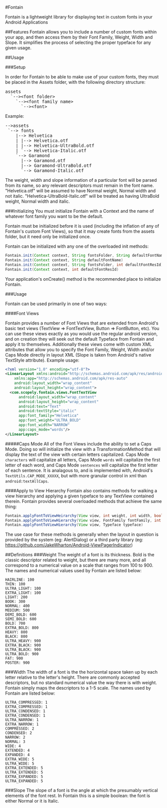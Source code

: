 #Fontain

Fontain is a lightweight library for displaying text in custom fonts in your Android Applications

##Features
Fontain allows you to include a number of custom fonts within your app, and then access them by their Font Family, Weight, Width and Slope. It simplifies the process of selecting the proper typeface for any given usage.

##Usage

###Setup

In order for Fontain to be able to make use of your custom fonts, they must be placed in the Assets folder, with the following directory structure:

<pre>
assets  
  `-->&lt;font folder&gt;  
    `-->&lt;font family name&gt;
      `-->&lt;font&gt;
</pre>

Example:
<pre>
-->assets  
 `--> fonts  
    |--> Helvetica
    | |--> Helvetica.otf
    | |--> Helvetica-UltraBold.otf
    | `--> Helvetica-Italic.otf
    `--> Garamond
      |--> Garamond.otf
      |--> Garamond-UltraBold.otf
      `--> Garamond-Italic.otf
</pre>

The weight, width and slope information of a particular font will be parsed from its name, so any relevant descriptors must remain in the font name. "Helvetica.otf" will be assumed to have Normal weight, Normal width and not italic. "Helvetica-UltraBold-Italic.otf" will be treated as having UltraBold weight, Normal width and italic.


###Initializing
You must initialize Fontain with a Context and the name of whatever font family you want to be the default.

Fontain must be initialized before it is used (including the inflation of any of Fontain's custom Font Views), so that it may create fonts from the assets folder, but it need only be initialized once.

Fontain can be initialized with any one of the overloaded init methods:  
```java
Fontain.init(Context context, String fontsFolder, String defaultFontName)
Fontain.init(Context context, String defaultFontName)
Fontain.init(Context context, String fontsFolder, int defaultFontResId)
Fontain.init(Context context, int defaultFontResId)
```

Your application's onCreate() method is the recommended place to initialize Fontain.

###Usage

Fontain can be used primarily in one of two ways:

####Font Views

Fontain provides a number of Font Views that are extended from Android's basic text views (TextView => FontTextView, Button => FontButton, etc). You can use these views exactly as you would use the regular android version, and on creation they will seek out the default Typeface from Fontain and apply it to themselves. Additionally these views come with custom XML attributes that allow you to specify the Font Family, Weight, Width and/or Caps Mode directly in layout XML (Slope is taken from Android's native TextStyle attribute). Example usage:

```xml
<?xml version="1.0" encoding="utf-8"?>
<LinearLayout xmlns:android="http://schemas.android.com/apk/res/android"
    xmlns:app="http://schemas.android.com/apk/res-auto"
    android:layout_width="wrap_content"
    android:layout_height="wrap_content">
  <com.scopely.fontain.views.FontTextView
      android:layout_width="wrap_content"
      android:layout_height="wrap_content"
      android:text="Text"
      android:textStyle="italic"
      app:font_family="Helvetica"
      app:font_weight="ULTRA_BOLD"
      app:font_width="NARROW"
      app:caps_mode="words"/>
</LinearLayout>
```

#####Caps Mode
All of the Font Views include the ability to set a Caps Mode. Doing so will initialize the view with a TransformationMethod that will display the text of the view with certain letters capitalized. Caps Mode ```characters``` will capitalize all letters, Caps Mode ```words``` will capitalize the first letter of each word, and Caps Mode ```sentences``` will capitalize the first letter of each sentence. It is analagous to, and is implemented with, Android's ```TextUtils.CAP_MODE_XXXXX```, but with more granular control in xml than ```android:textAllCaps```.

####Apply to View Hierarchy
Fontain also contains methods for walking a view hierarchy and applying a given typeface to any TextView contained therein. Fontain provides several overloaded methods that achieve the same thing:

```java
Fontain.applyFontToViewHeirarchy(View view, int weight, int width, boolean italic)
Fontain.applyFontToViewHierarchy(View view, FontFamily fontFamily, int weight, int width, boolean italic)
Fontain.applyFontToViewHierarchy(View view, Typeface typeface)
```

The use case for these methods is generally when the layout in question is provided by the system (eg: AlertDialog) or a third party library (eg: https://github.com/JakeWharton/Android-ViewPagerIndicator)

##Definitions
###Weight
The weight of a font is its thickness. Bold is the classic descriptor related to weight, but there are many more, and all correspond to a numerical value on a scale that ranges from 100 to 900. The names and numerical values used by Fontain are listed below:

    HAIRLINE: 100
    THIN: 100
    ULTRA_LIGHT: 100 
    EXTRA_LIGHT: 100
    LIGHT: 200
    BOOK: 300
    NORMAL: 400
    MEDIUM: 500
    DEMI_BOLD: 600
    SEMI_BOLD: 600
    BOLD: 700
    EXTRA_BOLD: 800
    HEAVY: 800
    BLACK: 800
    ULTRA_HEAVY: 900
    EXTRA_BLACK: 900
    ULTRA_BLACK: 900
    ULTRA_BOLD: 900
    FAT: 900
    POSTER: 900

###Width
The width of a font is the the horizontal space taken up by each letter relative to the letter's height. There are commonly accepted descriptors, but no standard numerical value the way there is with weight. Fontain simply maps the descriptors to a 1-5 scale. The names used by Fontain are listed below:

    ULTRA_COMPRESSED: 1
    EXTRA_COMPRESSED: 1
    ULTRA_CONDENSED: 1
    EXTRA_CONDENSED: 1
    ULTRA_NARROW: 1
    EXTRA_NARROW: 1
    COMPRESSED: 2
    CONDENSED: 2
    NARROW: 2
    NORMAL: 3
    WIDE: 4
    EXTENDED: 4
    EXPANDED: 4
    EXTRA_WIDE: 5
    ULTRA_WIDE: 5
    EXTRA_EXTENDED: 5
    ULTRA_EXTENDED: 5
    EXTRA_EXPANDED: 5
    ULTRA_EXPANDED: 5
    
###Slope
The slope of a font is the angle at which the presumably vertical elements of the font rest. In Fontain this is a simple boolean: the font is either Normal or it is Italic.